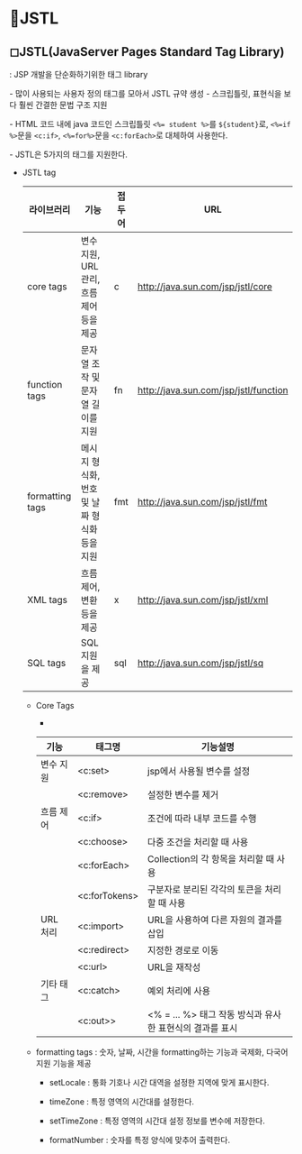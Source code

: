 # 🔸JSTL

## ◻JSTL(JavaServer Pages Standard Tag Library)

: JSP 개발을 단순화하기위한 태그 library

 \- 많이 사용되는 사용자 정의 태그를 모아서 JSTL 규약 생성
 \- 스크립틀릿, 표현식을 보다 훨씬 간결한 문법 구조 지원

\- HTML 코드 내에 java 코드인 스크립틀릿 `<%= student %>`를 `${student}`로, `<%=if %>`문을 `<c:if>`, `<%=for%>`문을 `<c:forEach>`로 대체하여 사용한다.



\-  JSTL은 5가지의 태그를 지원한다.

- JSTL tag

  | 라이브러리      | 기능                                         | 접두어 | URL                                   |
  | --------------- | -------------------------------------------- | ------ | ------------------------------------- |
  | core tags       | 변수 지원, URL 관리, 흐름 제어 등을 제공     | c      | http://java.sun.com/jsp/jstl/core     |
  | function tags   | 문자열 조작 및 문자열 길이를 지원            | fn     | http://java.sun.com/jsp/jstl/function |
  | formatting tags | 메시지 형식화, 번호 및 날짜 형식화 등을 지원 | fmt    | http://java.sun.com/jsp/jstl/fmt      |
  | XML tags        | 흐름 제어, 변환 등을 제공                    | x      | http://java.sun.com/jsp/jstl/xml      |
  | SQL tags        | SQL 지원을 제공                              | sql    | http://java.sun.com/jsp/jstl/sq       |

  - Core Tags

    - 
  
    | 기능      | 태그명         | 기능설명                                                 |
    | --------- | -------------- | -------------------------------------------------------- |
    | 변수 지원 | \<c:set>       | jsp에서 사용될 변수를 설정                               |
    |           | \<c:remove>    | 설정한 변수를 제거                                       |
    | 흐름 제어 | \<c:if>        | 조건에 따라 내부 코드를 수행                             |
    |           | \<c:choose>    | 다중 조건을 처리할 때 사용                               |
    |           | \<c:forEach>   | Collection의 각 항목을 처리할 때 사용                    |
    |           | \<c:forTokens> | 구분자로 분리된 각각의 토큰을 처리할 때 사용             |
    | URL 처리  | \<c:import>    | URL을 사용하여 다른 자원의 결과를 삽입                   |
    |           | \<c:redirect>  | 지정한 경로로 이동                                       |
    |           | \<c:url>       | URL을 재작성                                             |
    | 기타 태그 | \<c:catch>     | 예외 처리에 사용                                         |
    |           | \<c:out>>      | <% = ... %> 태그 작동 방식과 유사한 표현식의 결과를 표시 |
  
  - formatting tags : 숫자, 날짜, 시간을 formatting하는 기능과 국제화, 다국어 지원 기능을 제공
    - setLocale : 통화 기호나 시간 대역을 설정한 지역에 맞게 표시한다.
    - timeZone : 특정 영역의 시간대를 설정한다.
    - setTimeZone : 특정 영역의 시간대 설정 정보를 변수에 저장한다.
  
    - formatNumber : 숫자를 특정 양식에 맞추어 출력한다.
